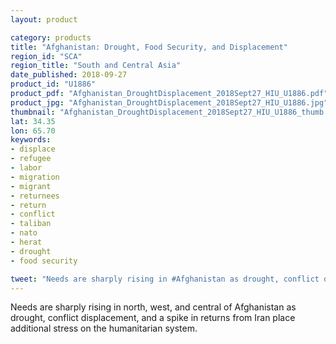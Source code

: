 ```yaml
---
layout: product

category: products
title: "Afghanistan: Drought, Food Security, and Displacement"
region_id: "SCA"
region_title: "South and Central Asia"
date_published: 2018-09-27
product_id: "U1886"
product_pdf: "Afghanistan_DroughtDisplacement_2018Sept27_HIU_U1886.pdf"
product_jpg: "Afghanistan_DroughtDisplacement_2018Sept27_HIU_U1886.jpg"
thumbnail: "Afghanistan_DroughtDisplacement_2018Sept27_HIU_U1886_thumb.jpg"
lat: 34.35
lon: 65.70
keywords:
- displace
- refugee
- labor
- migration
- migrant
- returnees
- return
- conflict
- taliban
- nato
- herat
- drought
- food security

tweet: "Needs are sharply rising in #Afghanistan as drought, conflict displacement, and returns from #Iran stress the #humanitarian system. #Drought has displaced more than 250,000, surpassing conflict as the foremost driver of internal #displacement in 2018. hiu.state.gov/#SCA,U1886"
---
```

Needs are sharply rising in north, west, and central of Afghanistan as drought, conflict displacement, and a spike in returns from Iran place additional stress on the humanitarian system. 
